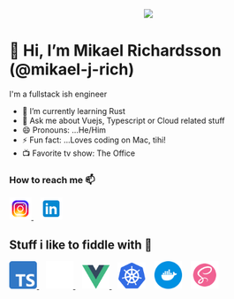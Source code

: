 <div align="center">
<img width="200" src="https://media.giphy.com/media/cXblnKXr2BQOaYnTni/giphy.gif"> 
</div>

# 👋 Hi, I’m Mikael Richardsson (@mikael-j-rich)

I'm a fullstack ish engineer

- 🌱 I’m currently learning Rust
- 💬 Ask me about Vuejs, Typescript or Cloud related stuff
- 😄 Pronouns: ...He/Him
- ⚡ Fun fact: ...Loves coding on Mac, tihi!
- :tv: Favorite tv show: The Office

### How to reach me :mailbox:

<p>
<a href="https://www.instagram.com/mickerich/">
    <img title="Instagram" width="40" src="assets/images/instagram-logo.svg" />
</a>
&nbsp;&nbsp;
<a href="https://www.linkedin.com/in/mikaeljrich/">
    <img title="LinkedIn" width="40" src="assets/images/linkedin-logo.svg" />
</a>
</p>

## Stuff i like to fiddle with :rocket:

<p>
<a href="https://www.typescriptlang.org/">
<img alt="Typescript programming language" width="50" src="assets/images/ts-logo.svg" title="Typescript"/>
</a>
&nbsp;&nbsp;
<a href="https://www.rust-lang.org/">
<img alt="Rust programming language" width="50" src="assets/images/rust-logo.svg" title="Rust"/>
</a>
&nbsp;&nbsp;
<a href="https://vuejs.org/">
<img alt="Vuejs" width="50" src="assets/images/vuejs-logo.svg" title="Vuejs"/>
</a>
&nbsp;&nbsp;
<img alt="Kubernetes" width="50" src="assets/images/k8s-logo.svg" title="Kubernetes"/>   
&nbsp;&nbsp;
<img alt="Docker Virtualization" width="50" src="assets/images/docker-logo.svg" title="Docker"/>
&nbsp;&nbsp;
<img alt="Sass" width="50" src="assets/images/sass-logo.svg" title="Sass (SCSS)"/>
</p>

<!---
mikael-j-rich/mikael-j-rich is a ✨ special ✨ repository because its `README.md` (this file) appears on your GitHub profile.
You can click the Preview link to take a look at your changes.
--->
